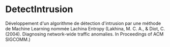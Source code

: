 # DetectIntrusion
Développement d'un algorithme de détection d'intrusion par une méthode de Machine Learning nommée Lachina Entropy (Lakhina, M. C. A., &amp; Diot, C. (2004). Diagnosing network-wide traffic anomalies. In Proceedings of ACM SIGCOMM.)
